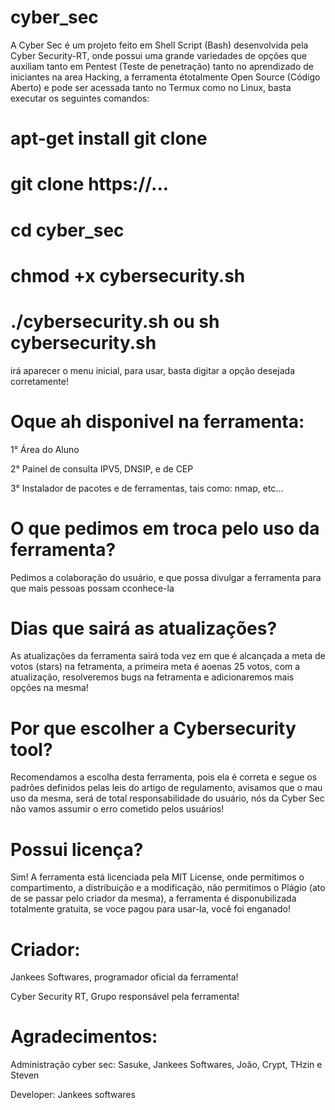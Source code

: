 # cyber_sec

A Cyber Sec é um projeto feito em Shell Script (Bash) desenvolvida pela Cyber Security-RT, onde possui uma grande variedades de opções que auxiliam tanto em Pentest (Teste de penetração) tanto no aprendizado de iniciantes na area Hacking, a ferramenta étotalmente Open Source (Código Aberto) e pode ser acessada tanto no Termux como no Linux, basta executar os seguintes comandos:

# apt-get install git clone
# git clone https://...
# cd cyber_sec
# chmod +x cybersecurity.sh
# ./cybersecurity.sh ou sh cybersecurity.sh

irá aparecer o menu inicial, para usar, basta digitar a opção desejada corretamente!

# Oque ah disponivel na ferramenta:
1° Área do Aluno

2° Painel de consulta IPV5, DNSIP, e de CEP

3° Instalador de pacotes e de ferramentas, tais como: nmap, etc...

# O que pedimos em troca pelo uso da ferramenta?

Pedimos a colaboração do usuário, e que possa divulgar a ferramenta para que mais pessoas possam cconhece-la

# Dias que sairá as atualizações?

As atualizações da ferramenta sairá toda vez em que é alcançada a meta de votos (stars) na fetramenta, a primeira meta é aoenas 25 votos, com a atualização, resolveremos bugs na fetramenta e adicionaremos mais opções na mesma!

# Por que escolher a Cybersecurity tool?

Recomendamos a escolha desta ferramenta, pois ela é correta e segue os padrões definidos pelas leis do artigo de regulamento, avisamos que o mau uso da mesma, será de total responsabilidade do usuário, nós da Cyber Sec não vamos assumir o erro cometido pelos usuários!

# Possui licença?

Sim! A ferramenta está licenciada pela MIT License, onde permitimos o compartimento, a distribuição e a modificação, não permitimos o Plágio (ato de se passar pelo criador da mesma), a ferramenta é disponubilizada totalmente gratuita, se voce pagou para usar-la, você foi enganado!

# Criador:

Jankees Softwares, programador oficial da ferramenta!

Cyber Security RT, Grupo responsável pela ferramenta!
 
# Agradecimentos:

Administração cyber sec: Sasuke, Jankees Softwares, João, Crypt, THzin e Steven

Developer: Jankees softwares
 
